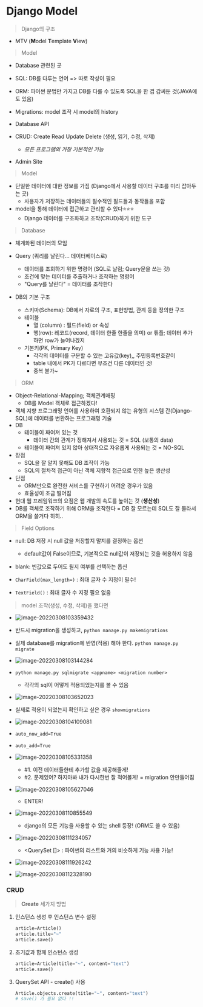 # Django Model

> Django의 구조

* MTV (**M**odel **T**emplate **V**iew)

> Model

* Database 관련된 곳

* SQL: DB를 다루는 언어 => 따로 작성이 필요
* ORM: 파이썬 문법만 가지고 DB를 다룰 수 있도록 SQL을 한 겹 감싸둔 것(JAVA에도 있음)
* Migrations: model 조작 시 model의 history
* Database API
* CRUD: Create Read Update Delete (생성, 읽기, 수정, 삭제) 
  * *모든 프로그램의 가장 기본적인 기능*

* Admin Site



> Model

* 단일한 데이터에 대한 정보를 가짐 (Django에서 사용할 데이터 구조를 미리 잡아두는 곳)
  * 사용자가 저장하는 데이터들의 필수적인 필드들과 동작들을 포함
* model을 통해 데이터에 접근하고 관리할 수 있다:star::star::star:
  * Django 데이터를 구조화하고 조작(CRUD)하기 위한 도구

> Database

* 체계화된 데이터의 모임
* Query (쿼리를 날린다... 데이터베이스로)
  * 데이터를 조회하기 위한 명령어 (SQL로 날림; Query문을 쓰는 것)
  * 조건에 맞는 데이터를 추출하거나 조작하는 명령어
  * "Query를 날린다" = 데이터를 조작한다

* DB의 기본 구조
  * 스키마(Schema): DB에서 자료의 구조, 표현방법, 관계 등을 정의한 구조
  * 테이블
    * 열 (column) : 필드(field) or 속성
    * 행(row): 레코드(record, 데이터 한줄 한줄을 의미) or 튜플; 데이터 추가하면 row가 늘어나겠지
  * 기본키(PK, Primary Key)
    * 각각의 데이터를 구분할 수 있는 고유값(key),, 주민등록번호같이
    * table 내에서 PK가 다르다면 무조건 다른 데이터인 것!
    * 중복 불가~

> ORM

* Object-Relational-Mapping; 객체관계매핑
  * DB를 Model 객체로 접근하겠다!
* 객체 지향 프로그래밍 언어를 사용하여 호환되지 않는 유형의 시스템 간(Django-SQL)에 데이터를 변환하는 프로그래밍 기술
* DB
  * 테이블이 짜여져 있는 것
    * 데이터 간의 관계가 정해져서 사용되는 것 = SQL (보통의 data)
  * 테이블이 짜여져 있지 않아 상대적으로 자유롭게 사용되는 것 = NO-SQL
* 장점
  * SQL을 잘 알지 못해도 DB 조작이 가능
  * SQL의 절차적 접근이 아닌 객체 지향적 접근으로 인한 높은 생산성
* 단점
  * ORM만으로 완전한 서비스를 구현하기 어려운 경우가 있음
  * 효율성이 조금 떨어짐
* 현대 웹 프레임워크의 요점은 웹 개발의 속도를 높이는 것 (**생산성**)
* DB를 객체로 조작하기 위해 ORM을 조작한다 = DB 잘 모르는데 SQL도 잘 몰라서 ORM을 쓸거다 히히..



> Field Options

* null: DB 저장 시 null 값을 저장할지 말지를 결정하는 옵션
  * default값이 False이므로, 기본적으로 null값이 저장되는 것을 허용하지 않음
* blank: 빈값으로 두어도 될지 여부를 선택하는 옵션

* `CharField(max_length=)` : 최대 글자 수 지정이 필수!
* `TextField()` : 최대 글자 수 지정 필요 없음



> model 조작(생성, 수정, 삭제)을 했다면

* ![image-20220308103359432](django_day4.assets/image-20220308103359432.png)

* 반드시 migration을 생성하고,  `python manage.py makemigrations`
* 실제 database를 migration에 반영(적용) 해야 한다.  `python manage.py migrate`
* ![image-20220308103144284](django_day4.assets/image-20220308103144284.png)

* `python manage.py sqlmigrate <appname> <migration number>`
  * 각각의 sql이 어떻게 적용되었는지를 볼 수 있음
* ![image-20220308103652023](django_day4.assets/image-20220308103652023.png)
* 실제로 적용이 되었는지 확인하고 싶은 경우 `showmigrations`

* ![image-20220308104109081](django_day4.assets/image-20220308104109081.png)

* `auto_now_add=True`
* `auto_add=True`
* ![image-20220308105331358](django_day4.assets/image-20220308105331358.png)
  * #1. 이전 데이터들한테 추가할 값을 제공해줄게!
  * #2. 문제있어? 하지마봐 내가 다시한번 잘 적어볼게! = migration 안만들어짐

* ![image-20220308105627046](django_day4.assets/image-20220308105627046.png)
  * ENTER!

* ![image-20220308110855549](django_day4.assets/image-20220308110855549.png)
  * django의 모든 기능을 사용할 수 있는 shell 등장! (ORM도 쓸 수 있음)

* ![image-20220308111234057](django_day4.assets/image-20220308111234057.png)
  * <QuerySet []> : 파이썬의 리스트와 거의 비슷하게 기능 사용 가능!

* ![image-20220308111926242](django_day4.assets/image-20220308111926242.png)

* ![image-20220308112328190](django_day4.assets/image-20220308112328190.png)

### CRUD

> **Create** 세가지 방법

1. 인스턴스 생성 후 인스턴스 변수 설정

   ```python
   article=Article()
   article.title="~"
   article.save()
   ```

   

2. 초기값과 함께 인스턴스 생성

   ```python
   article=Article(title="~", content="text")
   article.save()
   ```

   

3. QuerySet API - create() 사용

   ```python
   Article.objects.create(title="~", content="text")
   # save() 가 필요 없다 !!
   ```

   

   